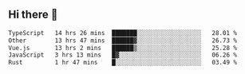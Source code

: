 ## Hi there 👋

<!--START_SECTION:waka-->

```txt
TypeScript   14 hrs 26 mins  ███████░░░░░░░░░░░░░░░░░░   28.01 %
Other        13 hrs 47 mins  ██████▓░░░░░░░░░░░░░░░░░░   26.73 %
Vue.js       13 hrs 2 mins   ██████▒░░░░░░░░░░░░░░░░░░   25.28 %
JavaScript   3 hrs 13 mins   █▓░░░░░░░░░░░░░░░░░░░░░░░   06.26 %
Rust         1 hr 47 mins    █░░░░░░░░░░░░░░░░░░░░░░░░   03.49 %
```

<!--END_SECTION:waka-->
